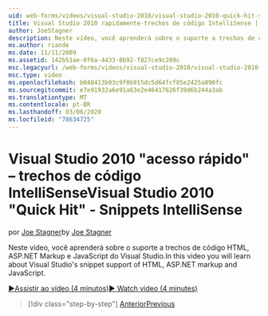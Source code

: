 ```yaml
---
uid: web-forms/videos/visual-studio-2010/visual-studio-2010-quick-hit-snippets-intellisense
title: Visual Studio 2010 rapidamente-trechos de código IntelliSense | Microsoft Docs
author: JoeStagner
description: Neste vídeo, você aprenderá sobre o suporte a trechos de código HTML, ASP.NET Markup e JavaScript do Visual Studio.
ms.author: riande
ms.date: 11/11/2009
ms.assetid: 142b51ae-0f6a-4433-8b92-f827ce9c209c
msc.legacyurl: /web-forms/videos/visual-studio-2010/visual-studio-2010-quick-hit-snippets-intellisense
msc.type: video
ms.openlocfilehash: b048413b03c9f0b915dc5d64fcf85e2425a890fc
ms.sourcegitcommit: e7e91932a6e91a63e2e46417626f39d6b244a3ab
ms.translationtype: MT
ms.contentlocale: pt-BR
ms.lasthandoff: 03/06/2020
ms.locfileid: "78634725"
---
```

# <a name="visual-studio-2010-quick-hit---snippets-intellisense"></a><span data-ttu-id="15025-103">Visual Studio 2010 "acesso rápido" – trechos de código IntelliSense</span><span class="sxs-lookup"><span data-stu-id="15025-103">Visual Studio 2010 "Quick Hit" - Snippets IntelliSense</span></span>

<span data-ttu-id="15025-104">por [Joe Stagner](https://github.com/JoeStagner)</span><span class="sxs-lookup"><span data-stu-id="15025-104">by [Joe Stagner](https://github.com/JoeStagner)</span></span>

<span data-ttu-id="15025-105">Neste vídeo, você aprenderá sobre o suporte a trechos de código HTML, ASP.NET Markup e JavaScript do Visual Studio.</span><span class="sxs-lookup"><span data-stu-id="15025-105">In this video you will learn about Visual Studio's snippet support of HTML, ASP.NET markup and JavaScript.</span></span>

[<span data-ttu-id="15025-106">&#9654;Assistir ao vídeo (4 minutos)</span><span class="sxs-lookup"><span data-stu-id="15025-106">&#9654; Watch video (4 minutes)</span></span>](https://channel9.msdn.com/Blogs/ASP-NET-Site-Videos/visual-studio-2010-quick-hit-snippets-intellisense)

> [!div class="step-by-step"]
> [<span data-ttu-id="15025-107">Anterior</span><span class="sxs-lookup"><span data-stu-id="15025-107">Previous</span></span>](visual-studio-2010-quick-hit-websites-instead-of-web-projects.md)
